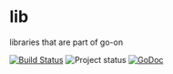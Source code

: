 lib
===

libraries that are part of go-on

[![Build Status](https://drone.io/github.com/go-on/lib/status.png)](https://drone.io/github.com/go-on/lib/latest) ![Project status](http://img.shields.io/status/alpha.png?color=red) [![GoDoc](https://godoc.org/github.com/go-on/lib?status.png)](http://godoc.org/github.com/go-on/lib)
